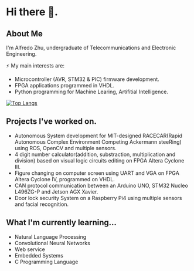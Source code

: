 # Hi there 👋.
## About Me
I'm Alfredo Zhu, undergraduate of Telecommunications and Electronic Engineering.

⚡ My main interests are:
  - Microcontroller (AVR, STM32 & PIC) firmware development.
  - FPGA applications programmed in VHDL. 
  - Python programming for Machine Learing, Artifitial Intelligence.

[![Top Langs](https://github-readme-stats.vercel.app/api/top-langs/?username=Hugondon&layout=compact)](https://github.com/anuraghazra/github-readme-stats)

## Projects I've worked on.

  - Autonomous System development for MIT-designed RACECAR(Rapid Autonomous Complex Environment Competing Ackermann steeRing) using ROS, OpenCV and multiple sensors.
  - 4 digit number calculator(addition, substraction, multiplication and division) based on visual logic circuits editing on FPGA Altera Cyclone III.
  - Figure changing on computer screen using UART and VGA on FPGA Altera Cyclone IV, programmed on VHDL.
  - CAN protocol communication between an Arduino UNO, STM32 Nucleo L496ZG-P and Jetson AGX Xavier.  
  - Door lock security System on a Raspberry Pi4 using multiple sensors and facial recognition. 

## What I'm currently learning...
- Natural Language Processing
- Convolutional Neural Networks
- Web service
- Embedded Systems
- C Programming Language
